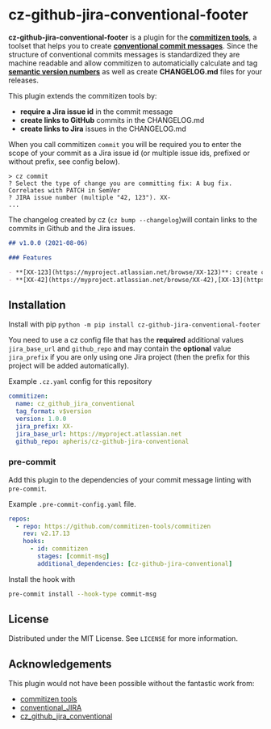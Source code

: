 # cz-github-jira-conventional-footer

**cz-github-jira-conventional-footer** is a plugin for the [**commitizen tools**](https://github.com/commitizen-tools/commitizen), a toolset that helps you to create [**conventional commit messages**](https://www.conventionalcommits.org/en/v1.0.0/). Since the structure of conventional commits messages is standardized they are machine readable and allow commitizen to automaticially calculate and tag [**semantic version numbers**](https://semver.org/) as well as create **CHANGELOG.md** files for your releases.

This plugin extends the commitizen tools by:
- **require a Jira issue id** in the commit message
- **create links to GitHub** commits in the CHANGELOG.md
- **create links to Jira** issues in the CHANGELOG.md

When you call commitizen `commit` you will be required you to enter the scope of your commit as a Jira issue id (or multiple issue ids, prefixed or without prefix, see config below).
```
> cz commit
? Select the type of change you are committing fix: A bug fix. Correlates with PATCH in SemVer
? JIRA issue number (multiple "42, 123"). XX-
...
```

The changelog created by cz (`cz bump --changelog`)will contain links to the commits in Github and the Jira issues.
```markdown
## v1.0.0 (2021-08-06)

### Features

- **[XX-123](https://myproject.atlassian.net/browse/XX-123)**: create changelogs with links to issues and commits [a374b](https://github.com/apheris/cz-github-jira-conventional/commit/a374b93f39327964f5ab5290252b795647906008)
- **[XX-42](https://myproject.atlassian.net/browse/XX-42),[XX-13](https://myproject.atlassian.net/browse/XX-13)**: allow multiple issue to be referenced in the commit [07ab0](https://github.com/apheris/cz-github-jira-conventional/commit/07ab0e09de36712ab1db93fff0c821ecd80b5849)
``` 


## Installation

Install with pip
`python -m pip install cz-github-jira-conventional-footer` 

You need to use a cz config file that has the **required** additional values `jira_base_url` and `github_repo` and may contain the **optional** value `jira_prefix` if you are only using one Jira project (then the prefix for this project will be added automatically).

Example `.cz.yaml` config for this repository
```yaml
commitizen:
  name: cz_github_jira_conventional
  tag_format: v$version
  version: 1.0.0
  jira_prefix: XX-
  jira_base_url: https://myproject.atlassian.net
  github_repo: apheris/cz-github-jira-conventional
```

### pre-commit
Add this plugin to the dependencies of your commit message linting with `pre-commit`. 

Example `.pre-commit-config.yaml` file.
```yaml
repos:
  - repo: https://github.com/commitizen-tools/commitizen
    rev: v2.17.13
    hooks:
      - id: commitizen
        stages: [commit-msg]
        additional_dependencies: [cz-github-jira-conventional]
```
Install the hook with 
```bash
pre-commit install --hook-type commit-msg
```

<!-- LICENSE -->
## License

Distributed under the MIT License. See `LICENSE` for more information.

<!-- ACKNOWLEDGEMENTS -->
## Acknowledgements
This plugin would not have been possible without the fantastic work from:
* [commitizen tools](https://github.com/commitizen-tools/commitizen)
* [conventional_JIRA](https://github.com/Crystalix007/conventional_jira)
* [cz_github_jira_conventional](https://github.com/apheris/cz-github-jira-conventional)
